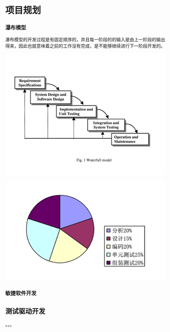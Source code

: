 # 项目规划



### 瀑布模型

瀑布模型的开发过程是有固定顺序的，并且每一阶段的的输入是由上一阶段的输出得来，因此也就意味着之前的工作没有完成，是不能够继续进行下一阶段开发的。

![](assets/markdown-img-paste-20190106101046187.png)

![](assets/markdown-img-paste-20190106101108822.png)

### 敏捷软件开发



## 测试驱动开发

。。。
